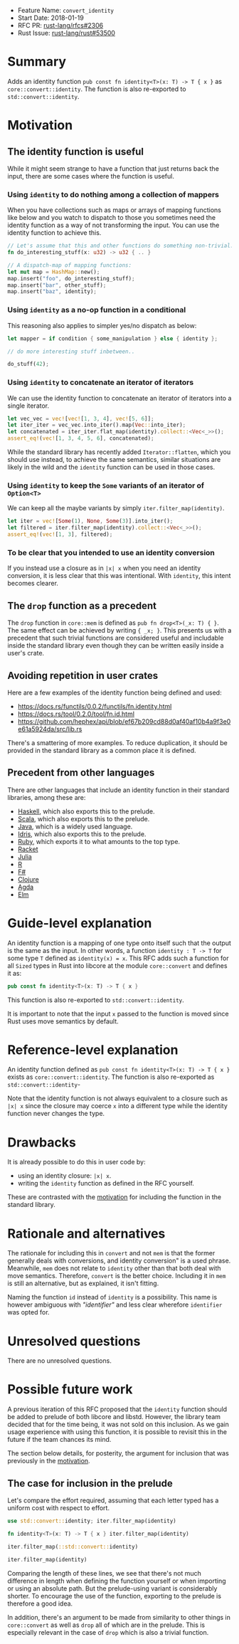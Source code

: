 - Feature Name: `convert_identity`
- Start Date: 2018-01-19
- RFC PR: [rust-lang/rfcs#2306](https://github.com/rust-lang/rfcs/pull/2306)
- Rust Issue: [rust-lang/rust#53500](https://github.com/rust-lang/rust/issues/53500)

# Summary
[summary]: #summary

Adds an identity function `pub const fn identity<T>(x: T) -> T { x }`
as `core::convert::identity`. The function is also re-exported to
`std::convert::identity`.

# Motivation
[motivation]: #motivation

## The identity function is useful

While it might seem strange to have a function that just returns back the input,
there are some cases where the function is useful.

### Using `identity` to do nothing among a collection of mappers

When you have collections such as maps or arrays of mapping functions like
below and you watch to dispatch to those you sometimes need the identity
function as a way of not transforming the input. You can use the identity
function to achieve this.

```rust
// Let's assume that this and other functions do something non-trivial.
fn do_interesting_stuff(x: u32) -> u32 { .. }

// A dispatch-map of mapping functions:
let mut map = HashMap::new();
map.insert("foo", do_interesting_stuff);
map.insert("bar", other_stuff);
map.insert("baz", identity);
```

### Using `identity` as a no-op function in a conditional

This reasoning also applies to simpler yes/no dispatch as below:

```rust
let mapper = if condition { some_manipulation } else { identity };

// do more interesting stuff inbetween..

do_stuff(42);
```

### Using `identity` to concatenate an iterator of iterators

We can use the identity function to concatenate an iterator of iterators
into a single iterator.

```rust
let vec_vec = vec![vec![1, 3, 4], vec![5, 6]];
let iter_iter = vec_vec.into_iter().map(Vec::into_iter);
let concatenated = iter_iter.flat_map(identity).collect::<Vec<_>>();
assert_eq!(vec![1, 3, 4, 5, 6], concatenated);
```

While the standard library has recently added `Iterator::flatten`,
which you should use instead, to achieve the same semantics, similar situations
are likely in the wild and the `identity` function can be used in those cases.

### Using `identity` to keep the `Some` variants of an iterator of `Option<T>`

We can keep all the maybe variants by simply `iter.filter_map(identity)`.

```rust
let iter = vec![Some(1), None, Some(3)].into_iter();
let filtered = iter.filter_map(identity).collect::<Vec<_>>();
assert_eq!(vec![1, 3], filtered);
```

### To be clear that you intended to use an identity conversion

If you instead use a closure as in `|x| x` when you need an
identity conversion, it is less clear that this was intentional.
With `identity`, this intent becomes clearer.

## The `drop` function as a precedent

The `drop` function in `core::mem` is defined as `pub fn drop<T>(_x: T) { }`.
The same effect can be achieved by writing `{ _x; }`. This presents us
with a precedent that such trivial functions are considered useful and
includable inside the standard library even though they can be written easily
inside a user's crate.

## Avoiding repetition in user crates

Here are a few examples of the identity function being defined and used:

+ https://docs.rs/functils/0.0.2/functils/fn.identity.html
+ https://docs.rs/tool/0.2.0/tool/fn.id.html
+ https://github.com/hephex/api/blob/ef67b209cd88d0af40af10b4a9f3e0e61a5924da/src/lib.rs

There's a smattering of more examples. To reduce duplication,
it should be provided in the standard library as a common place it is defined.

## Precedent from other languages

There are other languages that include an identity function in
their standard libraries, among these are:

+ [Haskell](http://hackage.haskell.org/package/base-4.10.1.0/docs/Prelude.html#v:id), which also exports this to the prelude.
+ [Scala](https://www.scala-lang.org/api/current/scala/Predef$.html#identity[A](x:A):A), which also exports this to the prelude.
+ [Java](https://docs.oracle.com/javase/8/docs/api/java/util/function/Function.html#identity--), which is a widely used language.
+ [Idris](https://www.idris-lang.org/docs/1.0/prelude_doc/docs/Prelude.Basics.html), which also exports this to the prelude.
+ [Ruby](http://ruby-doc.org/core-2.5.0/Object.html#method-i-itself), which exports it to what amounts to the top type.
+ [Racket](http://docs.racket-lang.org/reference/values.html)
+ [Julia](https://docs.julialang.org/en/release-0.4/stdlib/base/#Base.identity)
+ [R](https://stat.ethz.ch/R-manual/R-devel/library/base/html/identity.html)
+ [F#](https://msdn.microsoft.com/en-us/visualfsharpdocs/conceptual/operators.id%5B%27t%5D-function-%5Bfsharp%5D)
+ [Clojure](https://clojuredocs.org/clojure.core/identity)
+ [Agda](http://www.cse.chalmers.se/~nad/repos/lib/src/Function.agda)
+ [Elm](http://package.elm-lang.org/packages/elm-lang/core/latest/Basics#identity)

# Guide-level explanation
[guide-level-explanation]: #guide-level-explanation

An identity function is a mapping of one type onto itself such that the output
is the same as the input. In other words, a function `identity : T -> T` for
some type `T` defined as `identity(x) = x`. This RFC adds such a function for
all `Sized` types in Rust into libcore at the module `core::convert` and
defines it as:

```rust
pub const fn identity<T>(x: T) -> T { x }
```

This function is also re-exported to `std::convert::identity`.

It is important to note that the input `x` passed to the function is
moved since Rust uses move semantics by default.

# Reference-level explanation
[reference-level-explanation]: #reference-level-explanation

An identity function defined as `pub const fn identity<T>(x: T) -> T { x }`
exists as `core::convert::identity`. The function is also re-exported as
`std::convert::identity`-

Note that the identity function is not always equivalent to a closure
such as `|x| x` since the closure may coerce `x` into a different type
while the identity function never changes the type.

# Drawbacks
[drawbacks]: #drawbacks

It is already possible to do this in user code by:

+ using an identity closure: `|x| x`.
+ writing the `identity` function as defined in the RFC yourself.

These are contrasted with the [motivation] for including the function
in the standard library.

# Rationale and alternatives
[alternatives]: #alternatives

The rationale for including this in `convert` and not `mem` is that the
former generally deals with conversions, and identity conversion" is a used
phrase. Meanwhile, `mem` does not relate to `identity` other than that both
deal with move semantics. Therefore, `convert` is the better choice. Including
it in `mem` is still an alternative, but as explained, it isn't fitting.

Naming the function `id` instead of `identity` is a possibility.
This name is however ambiguous with *"identifier"* and less clear
wherefore `identifier` was opted for.

# Unresolved questions
[unresolved]: #unresolved-questions

There are no unresolved questions.

# Possible future work

A previous iteration of this RFC proposed that the `identity` function
should be added to prelude of both libcore and libstd.
However, the library team decided that for the time being, it was not sold on
this inclusion. As we gain usage experience with using this function,
it is possible to revisit this in the future if the team chances its mind.

The section below details, for posterity,
the argument for inclusion that was previously in the [motivation].

## The case for inclusion in the prelude

Let's compare the effort required, assuming that each letter
typed has a uniform cost with respect to effort.

```rust
use std::convert::identity; iter.filter_map(identity)

fn identity<T>(x: T) -> T { x } iter.filter_map(identity)

iter.filter_map(::std::convert::identity)

iter.filter_map(identity)
```

Comparing the length of these lines, we see that there's not much difference in
length when defining the function yourself or when importing or using an absolute
path. But the prelude-using variant is considerably shorter. To encourage the
use of the function, exporting to the prelude is therefore a good idea.

In addition, there's an argument to be made from similarity to other things in
`core::convert` as well as `drop` all of which are in the prelude. This is
especially relevant in the case of `drop` which is also a trivial function.
